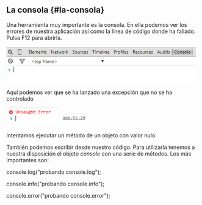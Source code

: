 ## La consola {#la-consola}

Una herramienta muy importante es la consola. En ella podemos ver los errores de nuestra aplicación así como la línea de código donde ha fallado. Pulsa F12 para abrirla.

![](image018.png)

Aquí podemos ver que se ha lanzado una excepción que no se ha controlado

![](image019.png)![](image020.png)

Intentamos ejecutar un método de un objeto con valor nulo.



También podemos escribir desde nuestro código. Para utilizarla tenemos a nuestra disposición el objeto _console_ con una serie de métodos. Los más importantes son:

console.log("probando console.log");

console.info("probando console.info");

console.error("probando console.error");